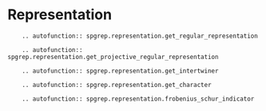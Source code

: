 # Representation

```{eval-rst}
    .. autofunction:: spgrep.representation.get_regular_representation
```

```{eval-rst}
    .. autofunction:: spgrep.representation.get_projective_regular_representation
```

```{eval-rst}
    .. autofunction:: spgrep.representation.get_intertwiner
```

```{eval-rst}
    .. autofunction:: spgrep.representation.get_character
```

```{eval-rst}
    .. autofunction:: spgrep.representation.frobenius_schur_indicator
```
